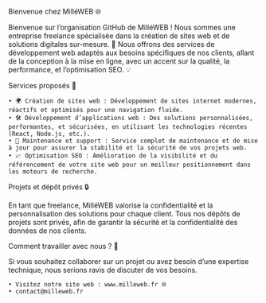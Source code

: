 Bienvenue chez MilléWEB 🌐

Bienvenue sur l’organisation GitHub de MilléWEB ! Nous sommes une entreprise freelance spécialisée dans la création de sites web et de solutions digitales sur-mesure. 🚀 Nous offrons des services de développement web adaptés aux besoins spécifiques de nos clients, allant de la conception à la mise en ligne, avec un accent sur la qualité, la performance, et l’optimisation SEO. 💡

Services proposés 💼

	• 🌍 Création de sites web : Développement de sites internet modernes, réactifs et optimisés pour une navigation fluide.
	• 🛠️ Développement d’applications web : Des solutions personnalisées, performantes, et sécurisées, en utilisant les technologies récentes (React, Node.js, etc.).
	• 🔐 Maintenance et support : Service complet de maintenance et de mise à jour pour assurer la stabilité et la sécurité de vos projets web.
	• 📈 Optimisation SEO : Amélioration de la visibilité et du référencement de votre site web pour un meilleur positionnement dans les moteurs de recherche.

Projets et dépôt privés 🔒

En tant que freelance, MilléWEB valorise la confidentialité et la personnalisation des solutions pour chaque client. Tous nos dépôts de projets sont privés, afin de garantir la sécurité et la confidentialité des données de nos clients.

Comment travailler avec nous ? 🤝

Si vous souhaitez collaborer sur un projet ou avez besoin d’une expertise technique, nous serions ravis de discuter de vos besoins.

	• Visitez notre site web : www.milleweb.fr 🌐
	• contact@milleweb.fr
